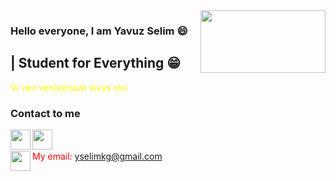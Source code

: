 <img src="https://c.tenor.com/SwEEgaCcYfoAAAAi/pepe-band-pepe.gif " align="right" width="200" height="100"> 

### Hello everyone, I am Yavuz Selim :smile:

## | Student for Everything :grin:

<font color="yellow"> Vi veri veniversum vivus vici </font>


### Contact to me 
[<img width="32" src="https://unpkg.com/simple-icons@v4/icons/twitter.svg" align="left" />][twitter]
[<img width="32" src="https://unpkg.com/simple-icons@v4/icons/instagram.svg" align="left" />][instagram]
<br />
<br />
<img width="32" src="https://unpkg.com/simple-icons@v4/icons/gmail.svg" align="left" /> 
<font color="red"> My email: yselimkg@gmail.com </font>

[twitter]: https://twitter.com/itsyavuzselim
[instagram]: https://www.instagram.com/itsyavuzselim/

